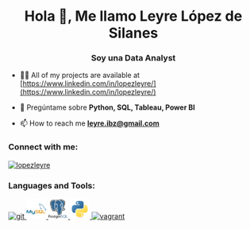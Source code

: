 

<h1 align="center">Hola 👋, Me llamo Leyre López de Silanes</h1>
<h3 align="center">Soy una Data Analyst</h3>

- 👨‍💻 All of my projects are available at [https://www.linkedin.com/in/lopezleyre/](https://www.linkedin.com/in/lopezleyre/)

- 💬 Pregúntame sobre **Python, SQL, Tableau, Power BI**

- 📫 How to reach me **leyre.ibz@gmail.com**

<h3 align="left">Connect with me:</h3>
<p align="left">
<a href="https://linkedin.com/in/lopezleyre" target="blank"><img align="center" src="https://raw.githubusercontent.com/rahuldkjain/github-profile-readme-generator/master/src/images/icons/Social/linked-in-alt.svg" alt="lopezleyre" height="30" width="40" /></a>
</p>

<h3 align="left">Languages and Tools:</h3>
<p align="left"> <a href="https://git-scm.com/" target="_blank" rel="noreferrer"> <img src="https://www.vectorlogo.zone/logos/git-scm/git-scm-icon.svg" alt="git" width="40" height="40"/> </a> <a href="https://www.mysql.com/" target="_blank" rel="noreferrer"> <img src="https://raw.githubusercontent.com/devicons/devicon/master/icons/mysql/mysql-original-wordmark.svg" alt="mysql" width="40" height="40"/> </a> <a href="https://www.postgresql.org" target="_blank" rel="noreferrer"> <img src="https://raw.githubusercontent.com/devicons/devicon/master/icons/postgresql/postgresql-original-wordmark.svg" alt="postgresql" width="40" height="40"/> </a> <a href="https://www.python.org" target="_blank" rel="noreferrer"> <img src="https://raw.githubusercontent.com/devicons/devicon/master/icons/python/python-original.svg" alt="python" width="40" height="40"/> </a> <a href="https://www.vagrantup.com/" target="_blank" rel="noreferrer"> <img src="https://www.vectorlogo.zone/logos/vagrantup/vagrantup-icon.svg" alt="vagrant" width="40" height="40"/> </a> </p>
